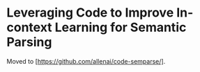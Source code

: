 # Leveraging Code to Improve In-context Learning for Semantic Parsing

Moved to [https://github.com/allenai/code-semparse/].
